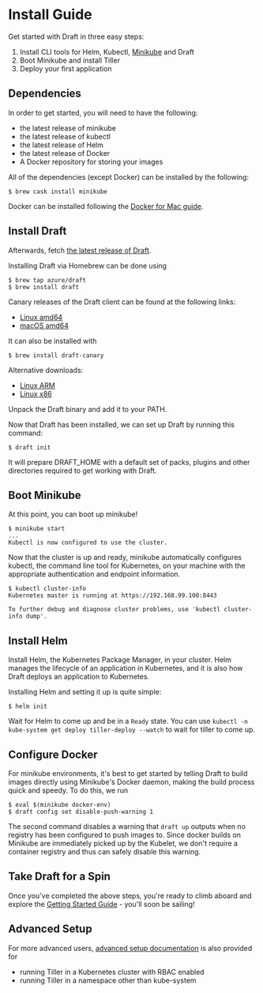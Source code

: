 # Install Guide

Get started with Draft in three easy steps:

1. Install CLI tools for Helm, Kubectl, [Minikube][] and Draft
1. Boot Minikube and install Tiller
1. Deploy your first application

## Dependencies

In order to get started, you will need to have the following:

- the latest release of minikube
- the latest release of kubectl
- the latest release of Helm
- the latest release of Docker
- A Docker repository for storing your images

All of the dependencies (except Docker) can be installed by the following:

```shell
$ brew cask install minikube
```

Docker can be installed following the [Docker for Mac guide](https://docs.docker.com/docker-for-mac/install/).

## Install Draft

Afterwards, fetch [the latest release of Draft](https://github.com/Azure/draft/releases).

Installing Draft via Homebrew can be done using

```shell
$ brew tap azure/draft
$ brew install draft
```

Canary releases of the Draft client can be found at the following links:

- [Linux amd64](https://azuredraft.blob.core.windows.net/draft/draft-canary-linux-amd64.tar.gz)
- [macOS amd64](https://azuredraft.blob.core.windows.net/draft/draft-canary-darwin-amd64.tar.gz)

It can also be installed with

```shell
$ brew install draft-canary
```

Alternative downloads:

- [Linux ARM](https://azuredraft.blob.core.windows.net/draft/draft-canary-linux-arm.tar.gz)
- [Linux x86](https://azuredraft.blob.core.windows.net/draft/draft-canary-linux-386.tar.gz)

Unpack the Draft binary and add it to your PATH.

Now that Draft has been installed, we can set up Draft by running this command:

```shell
$ draft init
```

It will prepare DRAFT_HOME with a default set of packs, plugins and other directories required to get working with Draft.

## Boot Minikube

At this point, you can boot up minikube!

```shell
$ minikube start
...
Kubectl is now configured to use the cluster.
```

Now that the cluster is up and ready, minikube automatically configures kubectl, the command line tool for Kubernetes, on your machine with the appropriate authentication and endpoint information.

```shell
$ kubectl cluster-info
Kubernetes master is running at https://192.168.99.100:8443

To further debug and diagnose cluster problems, use 'kubectl cluster-info dump'.
```

## Install Helm

Install Helm, the Kubernetes Package Manager, in your cluster. Helm manages the lifecycle of an application in Kubernetes, and it is also how Draft deploys an application to Kubernetes.

Installing Helm and setting it up is quite simple:

```shell
$ helm init
```

Wait for Helm to come up and be in a `Ready` state. You can use `kubectl -n kube-system get deploy tiller-deploy --watch` to wait for tiller to come up.

## Configure Docker

For minikube environments, it's best to get started by telling Draft to build images directly using Minikube's Docker daemon, making the build process quick and speedy. To do this, we run

```shell
$ eval $(minikube docker-env)
$ draft config set disable-push-warning 1
```

The second command disables a warning that `draft up` outputs when no registry has been configured to push images to. Since docker builds on Minikube are immediately picked up by the Kubelet, we don't require a container registry and thus can safely disable this warning.

## Take Draft for a Spin

Once you've completed the above steps, you're ready to climb aboard and explore the [Getting Started Guide][Getting Started] - you'll soon be sailing!

## Advanced Setup

For more advanced users, [advanced setup documentation](install-advanced.md) is also provided for

- running Tiller in a Kubernetes cluster with RBAC enabled
- running Tiller in a namespace other than kube-system

[Getting Started]: getting-started.md
[minikube]: https://github.com/kubernetes/minikube
